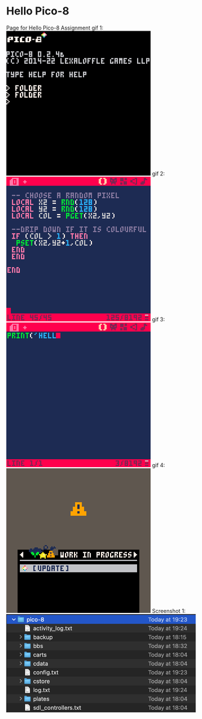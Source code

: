 # Hello Pico-8
Page for Hello Pico-8 Assignment
gif 1: ![pico-8 terminal loading Dragon Quest Cartridge then running Dragon Quest menu showing start and continue](images/1.gif)
gif 2: ![pico-8 terminal with dripping color code then running code to play dripping colors game](2.gif)
gif 3: ![pico-8 terminal with the command print ("hello, devin!") then running command that prints out hello, devin!](3.gif)
gif 4: ![pico-8 terminal navigating through splor and choosing the lucky draw option then playing the cart untitled alien space invader type game ](4.gif)
Screenshot 1: ![Screenshot of pico-8 folders and files](files.png)

